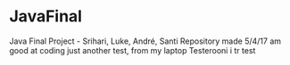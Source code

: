 # JavaFinal
Java Final Project - Srihari, Luke, André, Santi
Repository made 5/4/17
am good at coding
just another test, from my laptop
Testerooni
i
tr
test